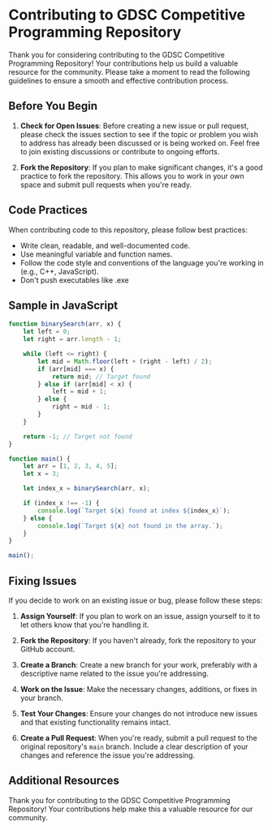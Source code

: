 # Contributing to GDSC Competitive Programming Repository

Thank you for considering contributing to the GDSC Competitive Programming Repository! Your contributions help us build a valuable resource for the community. Please take a moment to read the following guidelines to ensure a smooth and effective contribution process.

## Before You Begin

1. **Check for Open Issues**: Before creating a new issue or pull request, please check the issues section to see if the topic or problem you wish to address has already been discussed or is being worked on. Feel free to join existing discussions or contribute to ongoing efforts.

2. **Fork the Repository**: If you plan to make significant changes, it's a good practice to fork the repository. This allows you to work in your own space and submit pull requests when you're ready.

## Code Practices

When contributing code to this repository, please follow best practices:

- Write clean, readable, and well-documented code.
- Use meaningful variable and function names.
- Follow the code style and conventions of the language you're working in (e.g., C++, JavaScript).
- Don't push executables like .exe

## Sample in JavaScript

```js
function binarySearch(arr, x) {
    let left = 0;
    let right = arr.length - 1;

    while (left <= right) {
        let mid = Math.floor(left + (right - left) / 2);
        if (arr[mid] === x) {
            return mid; // Target found
        } else if (arr[mid] < x) {
            left = mid + 1;
        } else {
            right = mid - 1;
        }
    }

    return -1; // Target not found
}

function main() {
    let arr = [1, 2, 3, 4, 5];
    let x = 3;

    let index_x = binarySearch(arr, x);

    if (index_x !== -1) {
        console.log(`Target ${x} found at index ${index_x}`);
    } else {
        console.log(`Target ${x} not found in the array.`);
    }
}

main();
```

## Fixing Issues

If you decide to work on an existing issue or bug, please follow these steps:

1. **Assign Yourself**: If you plan to work on an issue, assign yourself to it to let others know that you're handling it.

2. **Fork the Repository**: If you haven't already, fork the repository to your GitHub account.

3. **Create a Branch**: Create a new branch for your work, preferably with a descriptive name related to the issue you're addressing.

4. **Work on the Issue**: Make the necessary changes, additions, or fixes in your branch.

5. **Test Your Changes**: Ensure your changes do not introduce new issues and that existing functionality remains intact.

6. **Create a Pull Request**: When you're ready, submit a pull request to the original repository's `main` branch. Include a clear description of your changes and reference the issue you're addressing.


## Additional Resources

Thank you for contributing to the GDSC Competitive Programming Repository! Your contributions help make this a valuable resource for our community.